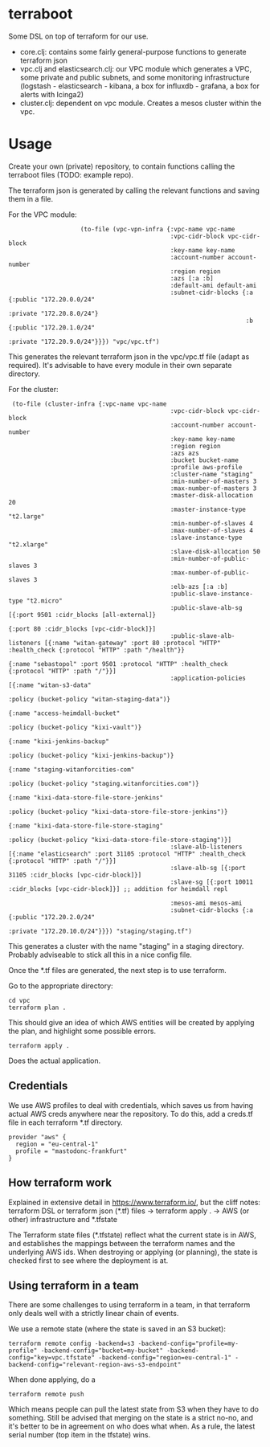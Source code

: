 # terraboot
Some DSL on top of terraform for our use.
* core.clj: contains some fairly general-purpose functions to generate terraform json
* vpc.clj and elasticsearch.clj: our VPC module which generates a VPC, some private and public subnets, and some monitoring infrastructure (logstash - elasticsearch - kibana, a box for influxdb - grafana, a box for alerts with Icinga2)
* cluster.clj: dependent on vpc module.  Creates a mesos cluster within the vpc.

# Usage
Create your own (private) repository, to contain functions calling the terraboot files (TODO: example repo).

The terraform json is generated by calling the relevant functions and saving them in a file.

For the VPC module:

```
                    (to-file (vpc-vpn-infra {:vpc-name vpc-name
                                             :vpc-cidr-block vpc-cidr-block
                                             :key-name key-name
                                             :account-number account-number
                                             :region region
                                             :azs [:a :b]
                                             :default-ami default-ami
                                             :subnet-cidr-blocks {:a {:public "172.20.0.0/24"
                                                                      :private "172.20.8.0/24"}
                                                                  :b {:public "172.20.1.0/24"
                                                                      :private "172.20.9.0/24"}}}) "vpc/vpc.tf")
```

This generates the relevant terraform json in the vpc/vpc.tf file (adapt as required).  It's advisable to have every module in their own separate directory.

For the cluster:
```
 (to-file (cluster-infra {:vpc-name vpc-name
                                             :vpc-cidr-block vpc-cidr-block
                                             :account-number account-number
                                             :key-name key-name
                                             :region region
                                             :azs azs
                                             :bucket bucket-name
                                             :profile aws-profile
                                             :cluster-name "staging"
                                             :min-number-of-masters 3
                                             :max-number-of-masters 3
                                             :master-disk-allocation 20
                                             :master-instance-type "t2.large"
                                             :min-number-of-slaves 4
                                             :max-number-of-slaves 4
                                             :slave-instance-type "t2.xlarge"
                                             :slave-disk-allocation 50
                                             :min-number-of-public-slaves 3
                                             :max-number-of-public-slaves 3
                                             :elb-azs [:a :b]
                                             :public-slave-instance-type "t2.micro"
                                             :public-slave-alb-sg [{:port 9501 :cidr_blocks [all-external]}
                                                                   {:port 80 :cidr_blocks [vpc-cidr-block]}]
                                             :public-slave-alb-listeners [{:name "witan-gateway" :port 80 :protocol "HTTP" :health_check {:protocol "HTTP" :path "/health"}}
                                                                          {:name "sebastopol" :port 9501 :protocol "HTTP" :health_check {:protocol "HTTP" :path "/"}}]
                                             :application-policies [{:name "witan-s3-data"
                                                                     :policy (bucket-policy "witan-staging-data")}
                                                                    {:name "access-heimdall-bucket"
                                                                     :policy (bucket-policy "kixi-vault")}
                                                                    {:name "kixi-jenkins-backup"
                                                                     :policy (bucket-policy "kixi-jenkins-backup")}
                                                                    {:name "staging-witanforcities-com"
                                                                     :policy (bucket-policy "staging.witanforcities.com")}
                                                                    {:name "kixi-data-store-file-store-jenkins"
                                                                     :policy (bucket-policy "kixi-data-store-file-store-jenkins")}
                                                                    {:name "kixi-data-store-file-store-staging"
                                                                     :policy (bucket-policy "kixi-data-store-file-store-staging")}]
                                             :slave-alb-listeners [{:name "elasticsearch" :port 31105 :protocol "HTTP" :health_check {:protocol "HTTP" :path "/"}}]
                                             :slave-alb-sg [{:port 31105 :cidr_blocks [vpc-cidr-block]}]
                                             :slave-sg [{:port 10011 :cidr_blocks [vpc-cidr-block]}] ;; addition for heimdall repl

                                             :mesos-ami mesos-ami
                                             :subnet-cidr-blocks {:a {:public "172.20.2.0/24"
                                                                      :private "172.20.10.0/24"}}}) "staging/staging.tf")
```
This generates a cluster with the name "staging" in a staging directory.
Probably adviseable to stick all this in a nice config file.

Once the *.tf files are generated, the next step is to use terraform.

Go to the appropriate directory:
```
cd vpc
terraform plan .
```
This should give an idea of which AWS entities will be created by applying the plan, and highlight some possible errors.

```
terraform apply .
```
Does the actual application.

## Credentials
We use AWS profiles to deal with credentials, which saves us from having actual AWS creds anywhere near the repository.  To do this, add a creds.tf file in each terraform *.tf directory.
```
provider "aws" {
  region = "eu-central-1"
  profile = "mastodonc-frankfurt"
}
```

## How terraform work
Explained in extensive detail in <https://www.terraform.io/>, but the cliff notes:
terraform DSL or terraform json (*.tf) files -> terraform apply . -> AWS (or other) infrastructure and *.tfstate

The Terraform state files (*.tfstate) reflect what the current state is in AWS, and establishes the mappings between the terraform names and the underlying AWS ids. When destroying or applying (or planning), the state is checked first to see where the deployment is at.


## Using terraform in a team
There are some challenges to using terraform in a team, in that terraform only deals well with a strictly linear chain of events.

We use a remote state (where the state is saved in an S3 bucket):
```
terraform remote config -backend=s3 -backend-config="profile=my-profile" -backend-config="bucket=my-bucket" -backend-config="key=vpc.tfstate" -backend-config="region=eu-central-1" -backend-config="relevant-region-aws-s3-endpoint"
```
When done applying, do a
```
terraform remote push
```

Which means people can pull the latest state from S3 when they have to do something.
Still be advised that merging on the state is a strict no-no, and it's better to be in agreement on who does what when.  As a rule, the latest serial number (top item in the tfstate) wins.

